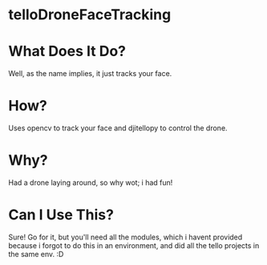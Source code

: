 # telloDroneFaceTracking

# What Does It Do?
Well, as the name implies, it just tracks your face. 

# How?
Uses opencv to track your face and djitellopy to control the drone.

# Why?
Had a drone laying around, so why wot; i had fun!

# Can I Use This?
Sure! Go for it, but you'll need all the modules, which i havent provided because i forgot to do this in an environment,
and did all the tello projects in the same env. :D


